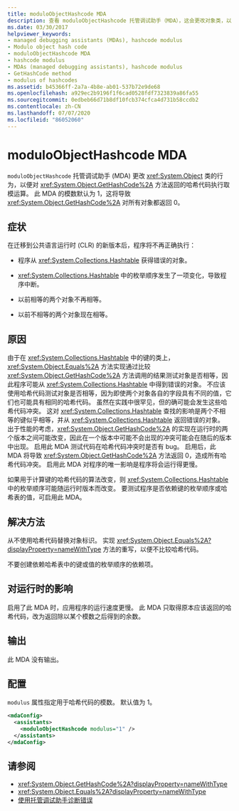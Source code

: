 ```yaml
---
title: moduloObjectHashcode MDA
description: 查看 moduloObjectHashcode 托管调试助手（MDA），这会更改对象类，以获取 GetHashCode 方法结果的余数。
ms.date: 03/30/2017
helpviewer_keywords:
- managed debugging assistants (MDAs), hashcode modulus
- Modulo object hash code
- moduloObjectHashcode MDA
- hashcode modulus
- MDAs (managed debugging assistants), hashcode modulus
- GetHashCode method
- modulus of hashcodes
ms.assetid: b45366ff-2a7a-4b8e-ab01-537b72e9de68
ms.openlocfilehash: a929ec2b9196f1f6cad0528fdf7323839a86fa55
ms.sourcegitcommit: 0edbeb66d71b8df10fcb374cfca4d731b58ccdb2
ms.contentlocale: zh-CN
ms.lasthandoff: 07/07/2020
ms.locfileid: "86052060"
---
```

# <a name="moduloobjecthashcode-mda"></a>moduloObjectHashcode MDA
`moduloObjectHashcode` 托管调试助手 (MDA) 更改 <xref:System.Object> 类的行为，以便对 <xref:System.Object.GetHashCode%2A> 方法返回的哈希代码执行取模运算。 此 MDA 的模数默认为 1，这将导致 <xref:System.Object.GetHashCode%2A> 对所有对象都返回 0。  
  
## <a name="symptoms"></a>症状  
 在迁移到公共语言运行时 (CLR) 的新版本后，程序将不再正确执行：  
  
- 程序从 <xref:System.Collections.Hashtable> 获得错误的对象。  
  
- <xref:System.Collections.Hashtable> 中的枚举顺序发生了一项变化，导致程序中断。  
  
- 以前相等的两个对象不再相等。  
  
- 以前不相等的两个对象现在相等。  
  
## <a name="cause"></a>原因  
 由于在 <xref:System.Collections.Hashtable> 中的键的类上，<xref:System.Object.Equals%2A> 方法实现通过比较 <xref:System.Object.GetHashCode%2A> 方法调用的结果测试对象是否相等，因此程序可能从 <xref:System.Collections.Hashtable> 中得到错误的对象。 不应该使用哈希代码测试对象是否相等，因为即使两个对象各自的字段具有不同的值，它们也可能具有相同的哈希代码。 虽然在实践中很罕见，但的确可能会发生这些哈希代码冲突。 这对 <xref:System.Collections.Hashtable> 查找的影响是两个不相等的键似乎相等，并从 <xref:System.Collections.Hashtable> 返回错误的对象。 出于性能的考虑，<xref:System.Object.GetHashCode%2A> 的实现在运行时的两个版本之间可能改变，因此在一个版本中可能不会出现的冲突可能会在随后的版本中出现。 启用此 MDA 测试代码在哈希代码冲突时是否有 bug。 启用后，此 MDA 将导致 <xref:System.Object.GetHashCode%2A> 方法返回 0，造成所有哈希代码冲突。 启用此 MDA 对程序的唯一影响是程序将会运行得更慢。  
  
 如果用于计算键的哈希代码的算法改变，则 <xref:System.Collections.Hashtable> 中的枚举顺序可能随运行时版本而改变。 要测试程序是否依赖键的枚举顺序或哈希表的值，可启用此 MDA。  
  
## <a name="resolution"></a>解决方法  
 从不使用哈希代码替换对象标识。 实现 <xref:System.Object.Equals%2A?displayProperty=nameWithType> 方法的重写，以便不比较哈希代码。  
  
 不要创建依赖哈希表中的键或值的枚举顺序的依赖项。  
  
## <a name="effect-on-the-runtime"></a>对运行时的影响  
 启用了此 MDA 时，应用程序的运行速度更慢。 此 MDA 只取得原本应该返回的哈希代码，改为返回除以某个模数之后得到的余数。  
  
## <a name="output"></a>输出  
 此 MDA 没有输出。  
  
## <a name="configuration"></a>配置  
 `modulus` 属性指定用于哈希代码的模数。 默认值为 1。  
  
```xml  
<mdaConfig>  
  <assistants>  
    <moduloObjectHashcode modulus="1" />  
  </assistants>  
</mdaConfig>  
```  
  
## <a name="see-also"></a>请参阅

- <xref:System.Object.GetHashCode%2A?displayProperty=nameWithType>
- <xref:System.Object.Equals%2A?displayProperty=nameWithType>
- [使用托管调试助手诊断错误](diagnosing-errors-with-managed-debugging-assistants.md)
